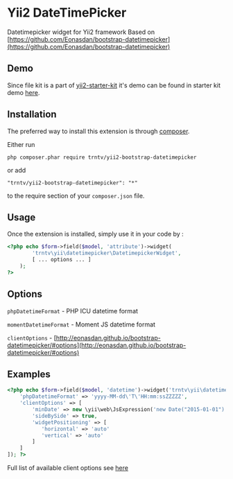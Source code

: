 # Yii2 DateTimePicker
Datetimepicker widget for Yii2 framework
Based on [https://github.com/Eonasdan/bootstrap-datetimepicker](https://github.com/Eonasdan/bootstrap-datetimepicker)

Demo
----
Since file kit is a part of [yii2-starter-kit](https://github.com/trntv/yii2-starter-kit) it's demo can be found in starter kit demo [here](http://backend.yii2-starter-kit.terentev.net/article/create).


Installation
------------

The preferred way to install this extension is through [composer](http://getcomposer.org/download/).

Either run

```
php composer.phar require trntv/yii2-bootstrap-datetimepicker
```

or add

```
"trntv/yii2-bootstrap-datetimepicker": "*"
```

to the require section of your `composer.json` file.


## Usage

Once the extension is installed, simply use it in your code by  :

```php
<?php echo $form->field($model, 'attribute')->widget(
        'trntv\yii\datetimepicker\DatetimepickerWidget', 
        [ ... options ... ]
    ); 
?>
```

## Options
``phpDatetimeFormat`` - PHP ICU datetime format

``momentDatetimeFormat`` - Moment JS datetime format

``clientOptions`` - [http://eonasdan.github.io/bootstrap-datetimepicker/#options](http://eonasdan.github.io/bootstrap-datetimepicker/#options)

## Examples
```php
<?php echo $form->field($model, 'datetime')->widget('trntv\yii\datetimepicker\DatetimepickerWidget', [ 
    'phpDatetimeFormat' => 'yyyy-MM-dd\'T\'HH:mm:ssZZZZZ',
    'clientOptions' => [
        'minDate' => new \yii\web\JsExpression('new Date("2015-01-01")'),
        'sideBySide' => true,
        'widgetPositioning' => [
           'horizontal' => 'auto'
           'vertical' => 'auto'
        ]
    ]
]); ?>
```
Full list of available client options see [here](http://eonasdan.github.io/bootstrap-datetimepicker/#options) 